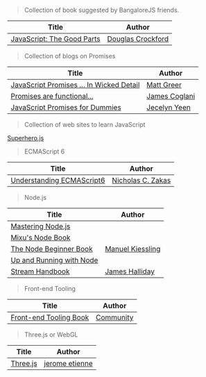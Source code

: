 > Collection of book suggested by BangaloreJS friends.


| Title  | Author   |
|--------|----------|
|[JavaScript: The Good Parts](http://www.amazon.in/JavaScript-The-Good-Parts-ebook/dp/B0026OR2ZY)| [Douglas Crockford](http://www.crockford.com/)





> Collection of blogs on Promises

| Title  | Author   |
|--------|----------|
|[JavaScript Promises ... In Wicked Detail](http://mattgreer.org/articles/promises-in-wicked-detail/)| [Matt Greer](http://mattgreer.org/)
|[Promises are functional...](https://blog.jcoglan.com/2013/03/30/callbacks-are-imperative-promises-are-functional-nodes-biggest-missed-opportunity/)| [James Coglani](https://blog.jcoglan.com/)
| [JavaScript Promises for Dummies](https://scotch.io/tutorials/javascript-promises-for-dummies)| [Jecelyn Yeen](https://scotch.io/@jecelyn)


> Collection of web sites to learn JavaScript

[Superhero.js](http://superherojs.com/)


> ECMAScript 6

| Title  | Author   |
|--------|----------|
|[Understanding ECMAScript6](https://github.com/nzakas/understandinges6) |[Nicholas C. Zakas](https://github.com/nzakas)


> Node.js

| Title  | Author   |
|--------|----------|
| [Mastering Node.js](http://visionmedia.github.com/masteringnode/) |
| [Mixu's Node Book](http://book.mixu.net/node/) |
| [The Node Beginner Book](http://nodebeginner.org/) | [Manuel Kiessling](https://twitter.com/manuelkiessling)
| [Up and Running with Node](http://ofps.oreilly.com/titles/9781449398583/) |
| [Stream Handbook](https://github.com/substack/stream-handbook)| [James Halliday](https://github.com/substack)



> Front-end Tooling 

| Title  | Author   |
|--------|----------|
| [Front-end Tooling Book](http://tooling.github.io/book-of-modern-frontend-tooling/dependency-management/webpack/getting-started.html)|[Community](https://github.com/tooling/book-of-modern-frontend-tooling/graphs/contributors)


>Three.js or WebGL

| Title  | Author   |
|--------|----------|
|[Three.js](http://learningthreejs.com/)|[jerome etienne](http://jetienne.com/)
